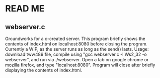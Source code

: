# READ ME
## webserver.c
Groundworks for a c-created server. This program briefly shows the contents of index.html on localhost:8080 before closing the program. Currently a WIP, as the server runs as long as the send() lasts. Usage: download tww489 file, compile using "gcc webserver.c -l Ws2_32 -o webserver", and run via ./webserver. Open a tab on google chrome or mozilla firefox, and type "localhost:8080". Program will close after briefly displaying the contents of index.html.